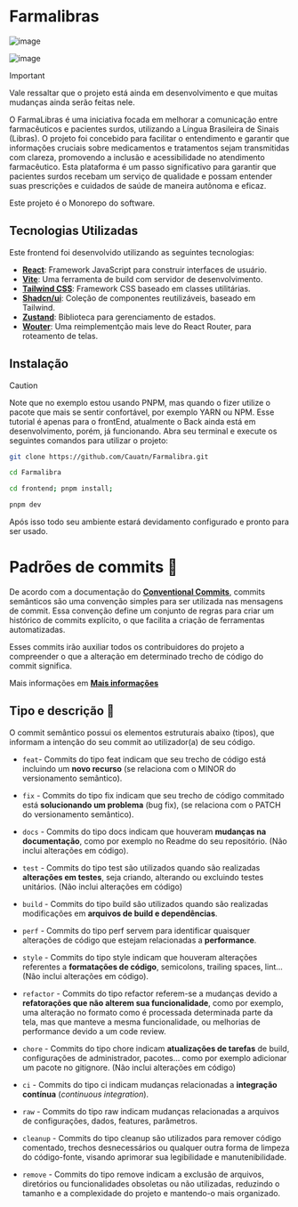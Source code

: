 # Farmalibras

![image](https://github.com/user-attachments/assets/7d2bd253-efcf-47c9-818d-979226befb70)

![image](https://github.com/user-attachments/assets/70818f10-d7f2-4cb2-84ac-0d2a89639326)


> [!IMPORTANT]
> Vale ressaltar que o projeto está ainda em desenvolvimento e que muitas mudanças ainda serão feitas nele.

O FarmaLibras é uma iniciativa focada em melhorar a comunicação entre farmacêuticos e pacientes surdos, utilizando a Língua Brasileira de Sinais (Libras). O projeto foi concebido para facilitar o entendimento e garantir que informações cruciais sobre medicamentos e tratamentos sejam transmitidas com clareza, promovendo a inclusão e acessibilidade no atendimento farmacêutico. Esta plataforma é um passo significativo para garantir que pacientes surdos recebam um serviço de qualidade e possam entender suas prescrições e cuidados de saúde de maneira autônoma e eficaz.

Este projeto é o Monorepo do software.

## Tecnologias Utilizadas

Este frontend foi desenvolvido utilizando as seguintes tecnologias:

- [**React**](https://react.dev/): Framework JavaScript para construir interfaces de usuário.
- [**Vite**](https://vitejs.dev/guide/): Uma ferramenta de build com servidor de desenvolvimento.
- [**Tailwind CSS**](https://tailwindcss.com/docs/installation): Framework CSS baseado em classes utilitárias.
- [**Shadcn/ui**](https://ui.shadcn.com/docs): Coleção de componentes reutilizáveis, baseado em Tailwind.
- [**Zustand**](https://zustand-demo.pmnd.rs): Biblioteca para gerenciamento de estados.
- [**Wouter**](https://github.com/molefrog/wouter): Uma reimplementção mais leve do React Router, para roteamento de telas.

## Instalação

> [!CAUTION]
> Note que no exemplo estou usando PNPM, mas quando o fizer utilize o pacote que mais se sentir confortável, por exemplo YARN ou NPM.
> Esse tutorial é apenas para o frontEnd, atualmente o Back ainda está em desenvolvimento, porém, já funcionando.
> Abra seu terminal e execute os seguintes comandos para utilizar o projeto:

```bash
git clone https://github.com/Cauatn/Farmalibra.git
```

```bash
cd Farmalibra
```

```bash
cd frontend; pnpm install;
```

```bash
pnpm dev
```

Após isso todo seu ambiente estará devidamento configurado e pronto para ser usado.

# Padrões de commits 📜

De acordo com a documentação do **[Conventional Commits](https://www.conventionalcommits.org/pt-br)**, commits semânticos são uma convenção simples para ser utilizada nas mensagens de commit. Essa convenção define um conjunto de regras para criar um histórico de commits explícito, o que facilita a criação de ferramentas automatizadas.

Esses commits irão auxiliar todos os contribuidores do projeto a compreender o que a alteração em determinado trecho de código do commit significa.

Mais informações em **[Mais informações](https://github.com/iuricode/padroes-de-commits)**

## Tipo e descrição 🦄

O commit semântico possui os elementos estruturais abaixo (tipos), que informam a intenção do seu commit ao utilizador(a) de seu código.

- `feat`- Commits do tipo feat indicam que seu trecho de código está incluindo um **novo recurso** (se relaciona com o MINOR do versionamento semântico).

- `fix` - Commits do tipo fix indicam que seu trecho de código commitado está **solucionando um problema** (bug fix), (se relaciona com o PATCH do versionamento semântico).

- `docs` - Commits do tipo docs indicam que houveram **mudanças na documentação**, como por exemplo no Readme do seu repositório. (Não inclui alterações em código).

- `test` - Commits do tipo test são utilizados quando são realizadas **alterações em testes**, seja criando, alterando ou excluindo testes unitários. (Não inclui alterações em código)

- `build` - Commits do tipo build são utilizados quando são realizadas modificações em **arquivos de build e dependências**.

- `perf` - Commits do tipo perf servem para identificar quaisquer alterações de código que estejam relacionadas a **performance**.

- `style` - Commits do tipo style indicam que houveram alterações referentes a **formatações de código**, semicolons, trailing spaces, lint... (Não inclui alterações em código).

- `refactor` - Commits do tipo refactor referem-se a mudanças devido a **refatorações que não alterem sua funcionalidade**, como por exemplo, uma alteração no formato como é processada determinada parte da tela, mas que manteve a mesma funcionalidade, ou melhorias de performance devido a um code review.

- `chore` - Commits do tipo chore indicam **atualizações de tarefas** de build, configurações de administrador, pacotes... como por exemplo adicionar um pacote no gitignore. (Não inclui alterações em código)

- `ci` - Commits do tipo ci indicam mudanças relacionadas a **integração contínua** (_continuous integration_).

- `raw` - Commits do tipo raw indicam mudanças relacionadas a arquivos de configurações, dados, features, parâmetros.

- `cleanup` - Commits do tipo cleanup são utilizados para remover código comentado, trechos desnecessários ou qualquer outra forma de limpeza do código-fonte, visando aprimorar sua legibilidade e manutenibilidade.

- `remove` - Commits do tipo remove indicam a exclusão de arquivos, diretórios ou funcionalidades obsoletas ou não utilizadas, reduzindo o tamanho e a complexidade do projeto e mantendo-o mais organizado.
